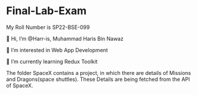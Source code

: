 # Final-Lab-Exam
My Roll Number is SP22-BSE-099

👋 Hi, I’m @Harr-is, Muhammad Haris Bin Nawaz

👀 I’m interested in Web App Development

🌱 I’m currently learning Redux Toolkit

The folder SpaceX contains a project, in which there are details of Missions and Dragons(space shuttles). These Details are being fetched from the API of SpaceX.




